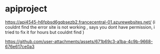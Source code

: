# apiproject

https://api4545-h6fpbsd6gqbsezb2.francecentral-01.azurewebsites.net/
(i couldnt find the error site is not working , says you dont have permission,
i tried to fix it for hours but couldnt find )


https://github.com/user-attachments/assets/671b69c3-a1ba-4c9b-9668-676e617ce0a3


